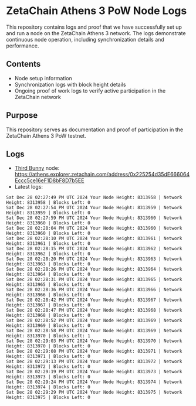 # ZetaChain Athens 3 PoW Node Logs
This repository contains logs and proof that we have successfully set up and run a node on the ZetaChain Athens 3 network. The logs demonstrate continuous node operation, including synchronization details and performance.

## Contents
- Node setup information
- Synchronization logs with block height details
- Ongoing proof of work logs to verify active participation in the ZetaChain network

## Purpose
This repository serves as documentation and proof of participation in the ZetaChain Athens 3 PoW testnet.

## Logs

- [Third Bunny](https://thirdbunny.xyz/) node: https://athens.explorer.zetachain.com/address/0x225254d35dE666064Eccc5ce16eF1D8bF8D7b5EE
- Latest logs:
```
Sat Dec 28 02:27:49 PM UTC 2024 Your Node Height: 8313958 | Network Height: 8313958 | Blocks Left: 0
Sat Dec 28 02:27:54 PM UTC 2024 Your Node Height: 8313959 | Network Height: 8313959 | Blocks Left: 0
Sat Dec 28 02:27:59 PM UTC 2024 Your Node Height: 8313960 | Network Height: 8313960 | Blocks Left: 0
Sat Dec 28 02:28:04 PM UTC 2024 Your Node Height: 8313960 | Network Height: 8313960 | Blocks Left: 0
Sat Dec 28 02:28:10 PM UTC 2024 Your Node Height: 8313961 | Network Height: 8313961 | Blocks Left: 0
Sat Dec 28 02:28:15 PM UTC 2024 Your Node Height: 8313962 | Network Height: 8313962 | Blocks Left: 0
Sat Dec 28 02:28:20 PM UTC 2024 Your Node Height: 8313963 | Network Height: 8313963 | Blocks Left: 0
Sat Dec 28 02:28:26 PM UTC 2024 Your Node Height: 8313964 | Network Height: 8313964 | Blocks Left: 0
Sat Dec 28 02:28:31 PM UTC 2024 Your Node Height: 8313965 | Network Height: 8313965 | Blocks Left: 0
Sat Dec 28 02:28:36 PM UTC 2024 Your Node Height: 8313966 | Network Height: 8313966 | Blocks Left: 0
Sat Dec 28 02:28:42 PM UTC 2024 Your Node Height: 8313967 | Network Height: 8313967 | Blocks Left: 0
Sat Dec 28 02:28:47 PM UTC 2024 Your Node Height: 8313968 | Network Height: 8313968 | Blocks Left: 0
Sat Dec 28 02:28:52 PM UTC 2024 Your Node Height: 8313969 | Network Height: 8313969 | Blocks Left: 0
Sat Dec 28 02:28:58 PM UTC 2024 Your Node Height: 8313969 | Network Height: 8313970 | Blocks Left: 1
Sat Dec 28 02:29:03 PM UTC 2024 Your Node Height: 8313970 | Network Height: 8313970 | Blocks Left: 0
Sat Dec 28 02:29:08 PM UTC 2024 Your Node Height: 8313971 | Network Height: 8313971 | Blocks Left: 0
Sat Dec 28 02:29:13 PM UTC 2024 Your Node Height: 8313972 | Network Height: 8313972 | Blocks Left: 0
Sat Dec 28 02:29:19 PM UTC 2024 Your Node Height: 8313973 | Network Height: 8313973 | Blocks Left: 0
Sat Dec 28 02:29:24 PM UTC 2024 Your Node Height: 8313974 | Network Height: 8313974 | Blocks Left: 0
Sat Dec 28 02:29:29 PM UTC 2024 Your Node Height: 8313975 | Network Height: 8313975 | Blocks Left: 0
```
